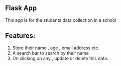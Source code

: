 Flask App
---------
This app is for the students data collection in a school

Features:
---------
1. Store their name , age ,  email address etc.
2. A search bar to search by their name
3. On clicking on any ,  update or delete this data.
